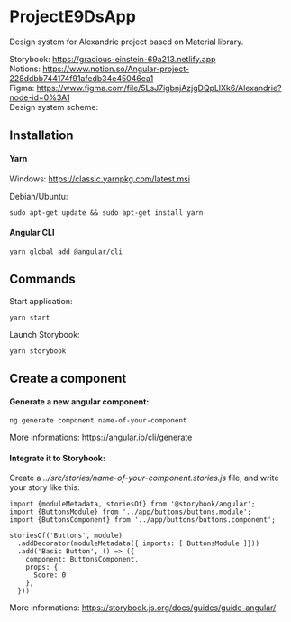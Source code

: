 # ProjectE9DsApp

Design system for Alexandrie project based on Material library.

Storybook: https://gracious-einstein-69a213.netlify.app  
Notions: https://www.notion.so/Angular-project-228ddbb744174f91afedb34e45046ea1  
Figma: https://www.figma.com/file/5LsJ7igbnjAzjgDQpLlXk6/Alexandrie?node-id=0%3A1  
Design system scheme: 

## Installation

#### Yarn  
Windows: 
https://classic.yarnpkg.com/latest.msi

Debian/Ubuntu:
```
sudo apt-get update && sudo apt-get install yarn
```

#### Angular CLI
```
yarn global add @angular/cli
```


## Commands

Start application:
```
yarn start
```
Launch Storybook:  
```
yarn storybook
```
## Create a component

#### Generate a new angular component:  

```
ng generate component name-of-your-component
```

More informations: https://angular.io/cli/generate

#### Integrate it to Storybook:


Create a *../src/stories/name-of-your-component.stories.js* file, and write your story like this:

```
import {moduleMetadata, storiesOf} from '@storybook/angular';
import {ButtonsModule} from '../app/buttons/buttons.module';
import {ButtonsComponent} from '../app/buttons/buttons.component';

storiesOf('Buttons', module)
  .addDecorator(moduleMetadata({ imports: [ ButtonsModule ]}))
  .add('Basic Button', () => ({
    component: ButtonsComponent,
    props: {
      Score: 0
    },
  }))

```

More informations: https://storybook.js.org/docs/guides/guide-angular/
